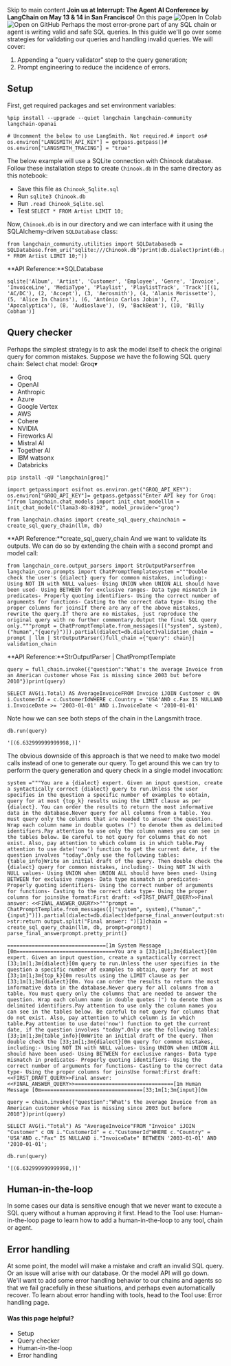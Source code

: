 Skip to main content
**Join us at Interrupt: The Agent AI Conference by LangChain on May 13 & 14 in San Francisco!**
On this page
![Open In Colab](https://colab.research.google.com/assets/colab-badge.svg)![Open on GitHub](https://img.shields.io/badge/Open%20on%20GitHub-grey?logo=github&logoColor=white)
Perhaps the most error-prone part of any SQL chain or agent is writing valid and safe SQL queries. In this guide we'll go over some strategies for validating our queries and handling invalid queries.
We will cover:
  1. Appending a "query validator" step to the query generation;
  2. Prompt engineering to reduce the incidence of errors.


## Setup​
First, get required packages and set environment variables:
```
%pip install --upgrade --quiet langchain langchain-community langchain-openai
```

```
# Uncomment the below to use LangSmith. Not required.# import os# os.environ["LANGSMITH_API_KEY"] = getpass.getpass()# os.environ["LANGSMITH_TRACING"] = "true"
```

The below example will use a SQLite connection with Chinook database. Follow these installation steps to create `Chinook.db` in the same directory as this notebook:
  * Save this file as `Chinook_Sqlite.sql`
  * Run `sqlite3 Chinook.db`
  * Run `.read Chinook_Sqlite.sql`
  * Test `SELECT * FROM Artist LIMIT 10;`


Now, `Chinook.db` is in our directory and we can interface with it using the SQLAlchemy-driven `SQLDatabase` class:
```
from langchain_community.utilities import SQLDatabasedb = SQLDatabase.from_uri("sqlite:///Chinook.db")print(db.dialect)print(db.get_usable_table_names())print(db.run("SELECT * FROM Artist LIMIT 10;"))
```

**API Reference:**SQLDatabase
```
sqlite['Album', 'Artist', 'Customer', 'Employee', 'Genre', 'Invoice', 'InvoiceLine', 'MediaType', 'Playlist', 'PlaylistTrack', 'Track'][(1, 'AC/DC'), (2, 'Accept'), (3, 'Aerosmith'), (4, 'Alanis Morissette'), (5, 'Alice In Chains'), (6, 'Antônio Carlos Jobim'), (7, 'Apocalyptica'), (8, 'Audioslave'), (9, 'BackBeat'), (10, 'Billy Cobham')]
```

## Query checker​
Perhaps the simplest strategy is to ask the model itself to check the original query for common mistakes. Suppose we have the following SQL query chain:
Select chat model:
Groq▾
* Groq
* OpenAI
* Anthropic
* Azure
* Google Vertex
* AWS
* Cohere
* NVIDIA
* Fireworks AI
* Mistral AI
* Together AI
* IBM watsonx
* Databricks
```
pip install -qU "langchain[groq]"
```

```
import getpassimport osifnot os.environ.get("GROQ_API_KEY"): os.environ["GROQ_API_KEY"]= getpass.getpass("Enter API key for Groq: ")from langchain.chat_models import init_chat_modelllm = init_chat_model("llama3-8b-8192", model_provider="groq")
```

```
from langchain.chains import create_sql_query_chainchain = create_sql_query_chain(llm, db)
```

**API Reference:**create_sql_query_chain
And we want to validate its outputs. We can do so by extending the chain with a second prompt and model call:
```
from langchain_core.output_parsers import StrOutputParserfrom langchain_core.prompts import ChatPromptTemplatesystem ="""Double check the user's {dialect} query for common mistakes, including:- Using NOT IN with NULL values- Using UNION when UNION ALL should have been used- Using BETWEEN for exclusive ranges- Data type mismatch in predicates- Properly quoting identifiers- Using the correct number of arguments for functions- Casting to the correct data type- Using the proper columns for joinsIf there are any of the above mistakes, rewrite the query.If there are no mistakes, just reproduce the original query with no further commentary.Output the final SQL query only."""prompt = ChatPromptTemplate.from_messages([("system", system),("human","{query}")]).partial(dialect=db.dialect)validation_chain = prompt | llm | StrOutputParser()full_chain ={"query": chain}| validation_chain
```

**API Reference:**StrOutputParser | ChatPromptTemplate
```
query = full_chain.invoke({"question":"What's the average Invoice from an American customer whose Fax is missing since 2003 but before 2010"})print(query)
```

```
SELECT AVG(i.Total) AS AverageInvoiceFROM Invoice iJOIN Customer c ON i.CustomerId = c.CustomerIdWHERE c.Country = 'USA'AND c.Fax IS NULLAND i.InvoiceDate >= '2003-01-01' AND i.InvoiceDate < '2010-01-01'
```

Note how we can see both steps of the chain in the Langsmith trace.
```
db.run(query)
```

```
'[(6.632999999999998,)]'
```

The obvious downside of this approach is that we need to make two model calls instead of one to generate our query. To get around this we can try to perform the query generation and query check in a single model invocation:
```
system ="""You are a {dialect} expert. Given an input question, create a syntactically correct {dialect} query to run.Unless the user specifies in the question a specific number of examples to obtain, query for at most {top_k} results using the LIMIT clause as per {dialect}. You can order the results to return the most informative data in the database.Never query for all columns from a table. You must query only the columns that are needed to answer the question. Wrap each column name in double quotes (") to denote them as delimited identifiers.Pay attention to use only the column names you can see in the tables below. Be careful to not query for columns that do not exist. Also, pay attention to which column is in which table.Pay attention to use date('now') function to get the current date, if the question involves "today".Only use the following tables:{table_info}Write an initial draft of the query. Then double check the {dialect} query for common mistakes, including:- Using NOT IN with NULL values- Using UNION when UNION ALL should have been used- Using BETWEEN for exclusive ranges- Data type mismatch in predicates- Properly quoting identifiers- Using the correct number of arguments for functions- Casting to the correct data type- Using the proper columns for joinsUse format:First draft: <<FIRST_DRAFT_QUERY>>Final answer: <<FINAL_ANSWER_QUERY>>"""prompt = ChatPromptTemplate.from_messages([("system", system),("human","{input}")]).partial(dialect=db.dialect)defparse_final_answer(output:str)->str:return output.split("Final answer: ")[1]chain = create_sql_query_chain(llm, db, prompt=prompt)| parse_final_answerprompt.pretty_print()
```

```
================================[1m System Message [0m================================You are a [33;1m[1;3m{dialect}[0m expert. Given an input question, create a syntactically correct [33;1m[1;3m{dialect}[0m query to run.Unless the user specifies in the question a specific number of examples to obtain, query for at most [33;1m[1;3m{top_k}[0m results using the LIMIT clause as per [33;1m[1;3m{dialect}[0m. You can order the results to return the most informative data in the database.Never query for all columns from a table. You must query only the columns that are needed to answer the question. Wrap each column name in double quotes (") to denote them as delimited identifiers.Pay attention to use only the column names you can see in the tables below. Be careful to not query for columns that do not exist. Also, pay attention to which column is in which table.Pay attention to use date('now') function to get the current date, if the question involves "today".Only use the following tables:[33;1m[1;3m{table_info}[0mWrite an initial draft of the query. Then double check the [33;1m[1;3m{dialect}[0m query for common mistakes, including:- Using NOT IN with NULL values- Using UNION when UNION ALL should have been used- Using BETWEEN for exclusive ranges- Data type mismatch in predicates- Properly quoting identifiers- Using the correct number of arguments for functions- Casting to the correct data type- Using the proper columns for joinsUse format:First draft: <<FIRST_DRAFT_QUERY>>Final answer: <<FINAL_ANSWER_QUERY>>================================[1m Human Message [0m=================================[33;1m[1;3m{input}[0m
```

```
query = chain.invoke({"question":"What's the average Invoice from an American customer whose Fax is missing since 2003 but before 2010"})print(query)
```

```
SELECT AVG(i."Total") AS "AverageInvoice"FROM "Invoice" iJOIN "Customer" c ON i."CustomerId" = c."CustomerId"WHERE c."Country" = 'USA'AND c."Fax" IS NULLAND i."InvoiceDate" BETWEEN '2003-01-01' AND '2010-01-01';
```

```
db.run(query)
```

```
'[(6.632999999999998,)]'
```

## Human-in-the-loop​
In some cases our data is sensitive enough that we never want to execute a SQL query without a human approving it first. Head to the Tool use: Human-in-the-loop page to learn how to add a human-in-the-loop to any tool, chain or agent.
## Error handling​
At some point, the model will make a mistake and craft an invalid SQL query. Or an issue will arise with our database. Or the model API will go down. We'll want to add some error handling behavior to our chains and agents so that we fail gracefully in these situations, and perhaps even automatically recover. To learn about error handling with tools, head to the Tool use: Error handling page.
#### Was this page helpful?
  * Setup
  * Query checker
  * Human-in-the-loop
  * Error handling


